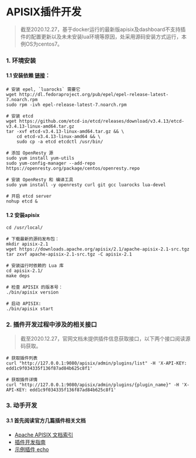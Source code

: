 # APISIX插件开发

> 截至2020.12.27，基于docker运行的最新版apisix及dashboard不支持插件的配置更新以及未未安装lua环境等原因，处采用源码安装方式运行，本例OS为centos7。

### 1. 环境安装

#### 1.1 安装依赖 [链接](https://github.com/apache/apisix/blob/master/doc/zh-cn/install-dependencies.md#centos-7)：
~~~
# 安装 epel, `luarocks` 需要它
wget http://dl.fedoraproject.org/pub/epel/epel-release-latest-7.noarch.rpm
sudo rpm -ivh epel-release-latest-7.noarch.rpm

# 安装 etcd
wget https://github.com/etcd-io/etcd/releases/download/v3.4.13/etcd-v3.4.13-linux-amd64.tar.gz
tar -xvf etcd-v3.4.13-linux-amd64.tar.gz && \
    cd etcd-v3.4.13-linux-amd64 && \
    sudo cp -a etcd etcdctl /usr/bin/

# 添加 OpenResty 源
sudo yum install yum-utils
sudo yum-config-manager --add-repo https://openresty.org/package/centos/openresty.repo

# 安装 OpenResty 和 编译工具
sudo yum install -y openresty curl git gcc luarocks lua-devel

# 开启 etcd server
nohup etcd &
~~~

#### 1.2 安装apisix
~~~
cd /usr/local/

# 下载最新的源码发布包：
mkdir apisix-2.1
wget https://downloads.apache.org/apisix/2.1/apache-apisix-2.1-src.tgz
tar zxvf apache-apisix-2.1-src.tgz -C apisix-2.1

# 安装运行时依赖的 Lua 库
cd apisix-2.1/
make deps

# 检查 APISIX 的版本号：
./bin/apisix version

# 启动 APISIX:
./bin/apisix start
~~~



### 2. 插件开发过程中涉及的相关接口

> 截至2020.12.27，官网文档未提供插件信息获取接口，以下两个接口阅读源码获取。

~~~
# 获取插件列表
curl "http://127.0.0.1:9080/apisix/admin/plugins/list" -H 'X-API-KEY: edd1c9f034335f136f87ad84b625c8f1'

# 获取插件详情
curl "http://127.0.0.1:9080/apisix/admin/plugins/{plugin_name}" -H 'X-API-KEY: edd1c9f034335f136f87ad84b625c8f1'
~~~



### 3. 动手开发
#### 3.1 首先阅读官方几篇插件相关文档
- [Apache APISIX 文档索引](https://github.com/apache/apisix/blob/master/doc/zh-cn/README.md)
- [插件开发指南](https://github.com/apache/apisix/blob/master/doc/zh-cn/plugin-develop.md)
- [示例插件 echo](https://github.com/apache/apisix/blob/master/doc/zh-cn/plugins/echo.md)


